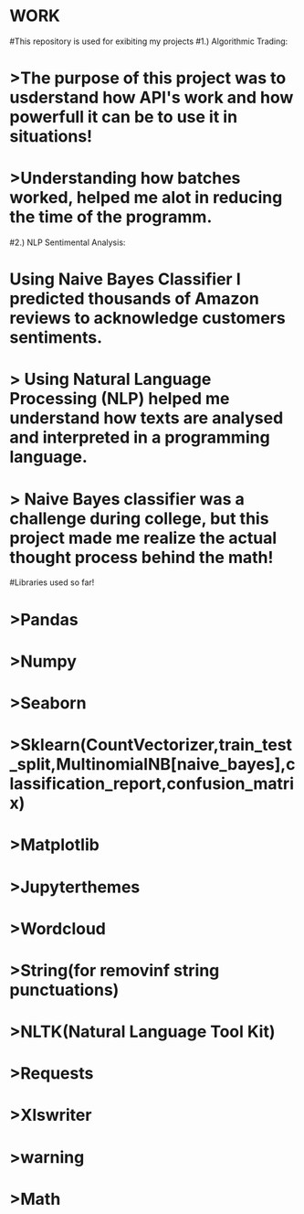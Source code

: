 # WORK
#This repository is used for exibiting my projects
#1.) Algorithmic Trading:
#  >The purpose of this project was to usderstand how API's work and how powerfull it can be to use it in situations!
#  >Understanding how batches worked, helped me alot in reducing the time of the programm.
#2.) NLP Sentimental Analysis:
#   Using Naive Bayes Classifier I predicted thousands of Amazon reviews to acknowledge customers sentiments.
#   > Using Natural Language Processing (NLP) helped me understand how texts are analysed and interpreted in a programming language.
#   > Naive Bayes classifier was a challenge during college, but this project made me realize the actual thought process behind the math!
#Libraries used so far!
# >Pandas
# >Numpy
# >Seaborn
# >Sklearn(CountVectorizer,train_test_split,MultinomialNB[naive_bayes],classification_report,confusion_matrix)
# >Matplotlib
# >Jupyterthemes
# >Wordcloud
# >String(for removinf string punctuations)
# >NLTK(Natural Language Tool Kit)
# >Requests
# >Xlswriter
# >warning
# >Math
